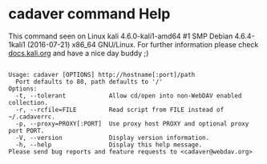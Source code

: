 # cadaver command Help
 
 This command seen on Linux kali 4.6.0-kali1-amd64 #1 SMP Debian 4.6.4-1kali1 (2016-07-21) x86_64 GNU/Linux. For further information please check [docs.kali.org](docs.kali.org) and have a nice day buddy ;) 

~~~

Usage: cadaver [OPTIONS] http://hostname[:port]/path
  Port defaults to 80, path defaults to '/'
Options:
  -t, --tolerant            Allow cd/open into non-WebDAV enabled collection.
  -r, --rcfile=FILE         Read script from FILE instead of ~/.cadaverrc.
  -p, --proxy=PROXY[:PORT]  Use proxy host PROXY and optional proxy port PORT.
  -V, --version             Display version information.
  -h, --help                Display this help message.
Please send bug reports and feature requests to <cadaver@webdav.org>

~~~
